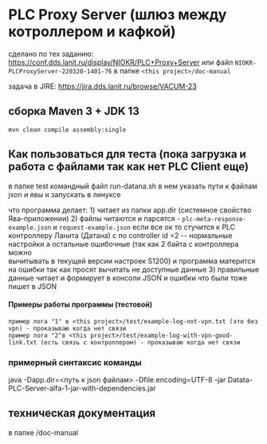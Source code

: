 # PLC Proxy Server (шлюз между котроллером и кафкой)
сделано по тех заданию: https://conf.dds.lanit.ru/display/NIOKR/PLC+Proxy+Server
или файл `NIOKR-PLCProxyServer-220320-1401-76` в папке `<this project>/doc-manual`

задача в JIRE: https://jira.dds.lanit.ru/browse/VACUM-23

## cборка Maven 3 + JDK 13
`mvn clean compile assembly:single`

## Как пользоваться для теста (пока загрузка и работа с файлами так как нет PLC Client еще)
в папке test командный файл run-datana.sh
в нем указать пути к файлам json и явы и запускать в линуксе

что программа делает:
    1) читает из папки app.dir (системное свойство Ява-приложении)
    2) файлы читаются и парсятся - `plc-meta-response-example.json` и `request-example.json`
       если все ок то стучится к PLC контроллеру Ланита (Датана) с 
       по controller id =2 -- нормальные настройки а остальные ошибочные (так как 2 байта с контроллера можно  
       вычитывать в текущей версии  настроек S1200)
       и программа матерится на ошибки так как просят вычитать не доступные данные
    3) правильные данные читает и формирует в консоли JSON и ошибки что были тоже пишет в JSON
    
#### Примеры работы программы (тестовой)
    пример лога "1" в <this project>/test/example-log-not-vpn.txt (это без vpn) - проказываю когда нет связи
    пример лога "2"в <this project>/test/example-log-with-vpn-good-link.txt (есть связь с контроллером) - проказываю когда нет связи


### примерный синтаксис команды
java -Dapp.dir=<путь к json файлам> -Dfile.encoding=UTF-8 -jar Datata-PLC-Server-alfa-1-jar-with-dependencies.jar

## техническая документация 
в папке <this project>/doc-manual